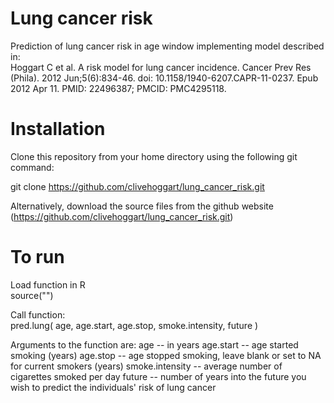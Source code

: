 # Lung cancer risk
Prediction of lung cancer risk in age window implementing model described in:\
Hoggart C et al. A risk model for lung cancer incidence. Cancer Prev Res (Phila). 2012 Jun;5(6):834-46. doi: 10.1158/1940-6207.CAPR-11-0237. Epub 2012 Apr 11. PMID: 22496387; PMCID: PMC4295118.

# Installation
Clone this repository from your home directory using the following git command:

git clone https://github.com/clivehoggart/lung_cancer_risk.git

Alternatively, download the source files from the github website
(https://github.com/clivehoggart/lung_cancer_risk.git)

# To run
Load function in R \
source("")

Call function:\
  pred.lung( age, age.start, age.stop, smoke.intensity, future )

Arguments to the function are:
  age -- in years
  age.start -- age started smoking (years)
  age.stop -- age stopped smoking, leave blank or set to NA for current smokers (years)
  smoke.intensity -- average number of cigarettes smoked per day
  future -- number of years into the future you wish to predict the individuals' risk of lung cancer
